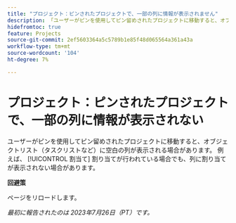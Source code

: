 ```yaml
---
title: "プロジェクト：ピンされたプロジェクトで、一部の列に情報が表示されません"
description: 「ユーザーがピンを使用してピン留めされたプロジェクトに移動すると、オブジェクトリスト（タスクリストなど）に空白の列が表示される場合があります。 例えば、 [!UICONTROL 割当て] 割り当てが行われているにもかかわらず、列に割り当てが表示されない場合があります。
hidefromtoc: true
feature: Projects
source-git-commit: 2ef5603364a5c5789b1e85f48d065564a361a43a
workflow-type: tm+mt
source-wordcount: '104'
ht-degree: 7%

---
```



# プロジェクト：ピンされたプロジェクトで、一部の列に情報が表示されない

ユーザーがピンを使用してピン留めされたプロジェクトに移動すると、オブジェクトリスト（タスクリストなど）に空白の列が表示される場合があります。 例えば、 [!UICONTROL 割当て] 割り当てが行われている場合でも、列に割り当てが表示されない場合があります。

**回避策**

ページをリロードします。

_最初に報告されたのは 2023年7月26日（PT）です。_

